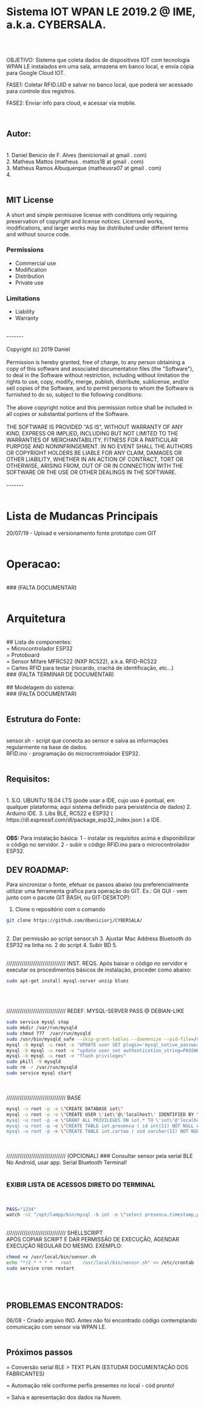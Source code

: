 # Sistema IOT WPAN LE 2019.2 @ IME, a.k.a. CYBERSALA.
<br/>
<br/>

OBJETIVO: Sistema que coleta dados de dispositivos IOT com tecnologia WPAN LE instalados em uma sala, armazena em banco local, e envia cópia para Google Cloud IOT.

FASE1: Coletar RFID.UID e salvar no banco local, que poderá ser acessado para controle dos registros.

FASE2: Enviar info para cloud, e acessar via mobile.

<br/>

## Autor: 
<br/>
1.	Daniel Benicio de F. Alves (beniciomail at gmail . com)
<br/>
2.	Matheus Mattos (matheus . mattos18 at gmail . com)
<br/>
3.      Matheus Ramos Albuquerque (matheusra07 at gmail . com)
<br/>
4.
<br/>    
<br/>

## MIT License 
A short and simple permissive license with conditions only requiring preservation of copyright and license notices. Licensed works, modifications, and larger works may be distributed under different terms and without source code.
<br/>

### Permissions
+ Commercial use
+ Modification
+ Distribution
+ Private use
### Limitations
+ Liability
+ Warranty
<br/>
-------
<br/>
<br/>
Copyright (c) 2019 Daniel
<br/>
<br/>
Permission is hereby granted, free of charge, to any person obtaining a copy of this software and associated documentation files (the "Software"), to deal in the Software without restriction, including without limitation the rights to use, copy, modify, merge, publish, distribute, sublicense, and/or sell copies of the Software, and to permit persons to whom the Software is furnished to do so, subject to the following conditions:
<br/>
<br/>
The above copyright notice and this permission notice shall be included in all copies or substantial portions of the Software.
<br/>
<br/>
THE SOFTWARE IS PROVIDED "AS IS", WITHOUT WARRANTY OF ANY KIND, EXPRESS OR IMPLIED, INCLUDING BUT NOT LIMITED TO THE WARRANTIES OF MERCHANTABILITY, FITNESS FOR A PARTICULAR PURPOSE AND NONINFRINGEMENT. IN NO EVENT SHALL THE AUTHORS OR COPYRIGHT HOLDERS BE LIABLE FOR ANY CLAIM, DAMAGES OR OTHER LIABILITY, WHETHER IN AN ACTION OF CONTRACT, TORT OR OTHERWISE, ARISING FROM, OUT OF OR IN CONNECTION WITH THE SOFTWARE OR THE USE OR OTHER DEALINGS IN THE SOFTWARE.
<br/>
<br/>
-------
<br/>
<br/>

# Lista de Mudancas Principais
20/07/19 - Upload e versionamento fonte prototipo com GIT
<br/>
<br/>

# Operacao:
<br/>
### (FALTA DOCUMENTAR)
<br/>
<br/>



# Arquitetura
<br/>
## Lista de componentes:
<br/>
= Microcontrolador ESP32
<br/>
= Protoboard
<br/>
= Sensor Mifare MFRC522 (NXP RC522), a.k.a. RFID-RC522
<br/>
= Cartes RFID para testar (riocardo, crachá de identificação, etc...)
<br/>
### (FALTA TERMINAR DE DOCUMENTAR)
<br/>
<br/>
## Modelagem do sistema:
<br/>
### (FALTA DOCUMENTAR)
<br/>
<br/>

## Estrutura do Fonte:
<br/>
sensor.sh     - script que conecta ao sensor e salva as informações regularmente na base de dados.
<br/>
RFID.ino      - programação do microcrontrolador ESP32.
<br/>
<br/>


## Requisitos:
<br/>
1. S.O. UBUNTU 18.04 LTS (pode usar a IDE, cujo uso é pontual, em qualquer plataforma; aqui sistema definido para persistência de dados)
2. Arduino IDE.
3. Libs BLE, RC522 e ESP32 ( https://dl.espressif.com/dl/package_esp32_index.json ) a IDE.
<br/>
<br/>

**OBS:** Para instalação básica: 
1 - instalar os requisitos acima e disponibilizar o código no servidor. 
2 - subir o código RFID.ino para o microcontrolador ESP32.


## DEV ROADMAP:
Para sincronizar o fonte, efetuar os passos abaixo (ou preferencialmente utilizar uma ferramenta gráfica para operação do GIT. Ex.: Git GUI - vem junto com o pacote GIT BASH, ou GIT-DESKTOP): 

1. Clone o repositório com o comando
```bash
git clone https://github.com/dbeniciorj/CYBERSALA/
```
<br/>
2. Dar permissão ao script sensor.sh
3. Ajustar Mac Address Bluetooth do ESP32 na linha no. 2 do script
4. Subir BD
5. 


<br/>
<br/>




///////////////////////////////	INST. REQS.
Após baixar o código no servidor e executar os procedimentos básicos de instalação, proceder como abaixo:
<br/>
```bash
sudo apt-get install mysql-server unzip bluez
```
<br/>
<br/>

///////////////////////////////	REDEF. MYSQL-SERVER PASS @ DEBIAN-LIKE
<br/>


```bash
sudo service mysql stop
sudo mkdir /var/run/mysqld
sudo chmod 777  /var/run/mysqld
sudo /usr/bin/mysqld_safe --skip-grant-tables --daemonize --pid-file=/run/mysqld/mysqld.pid 2>/dev/null &  
mysql -b mysql -u root -e "UPDATE user SET plugin='mysql_native_password' WHERE User='root'"
mysql -b mysql -u root -e "update user set authentication_string=PASSWORD('XXXXXXXX') where User='root'"
mysql -b mysql -u root -e "flush privileges"
sudo pkill -9 mysqld
sudo rm -r /var/run/mysqld
sudo service mysql start
```
<br/>
<br/>
/////////////////////////////// BASE
<br/>


```bash
mysql -u root -p -e \"CREATE DATABASE iot\"
mysql -u root -p -e \"CREATE USER \'iot\'@\'localhost\' IDENTIFIED BY \'3fedfwre@KD&\'"\
mysql -u root -p -e \"GRANT ALL PRIVILEGES ON iot.* TO \'iot\'@'localhost\'\"
mysql -u root -p -e \"CREATE TABLE iot.presenca ( id int(11) NOT NULL AUTO_INCREMENT PRIMARY KEY,timeStamp TIMESTAMP NOT NULL , uid varchar (11) NOT NULL, site enum('2035') default '2035')\"
mysql -u root -p -e \"CREATE TABLE iot.cartao ( uid varchar(11) NOT NULL PRIMARY KEY, nome varchar (45) NOT NULL,perf enum('professor','aluno') default 'professor')\"
```
<br/>
<br/>
///////////////////////////////  (OPCIONAL)
### Consultar sensor pela serial BLE
<br/>
No Android, usar app. Serial Bluetooth Terminal!

<br/>
<br/>

### EXIBIR LISTA DE ACESSOS DIRETO DO TERMINAL
<br/>


```bash
PASS="1234"
watch -n2 "/opt/lampp/bin/mysql -b iot -e \"select presenca.timestamp,presenca.uid,cartao.nome,cartao.perf,presenca.site from presenca left join cartao on (presenca.uid=cartao.uid)\""
```
<br/>
/////////////////////////////// SHELLSCRIPT
<br/>
APÓS COPIAR SCRIPT E DAR PERMISSÃO DE EXECUÇÃO, AGENDAR EXECUÇÃO REGULAR DO MESMO. EXEMPLO:
<br/>


```bash
chmod +x /usr/local/bin/sensor.sh
echo "*/2 * * * *   root    /usr/local/bin/sensor.sh" >> /etc/crontab
sudo service cron restart
```
<br/>
<br/>

## PROBLEMAS ENCONTRADOS:
06/08 - Criado arquivo INO. Antes não foi encontrado código contemplando comunicação com sensor via WPAN LE.
<br/>
<br/>

## Próximos passos
= Conversão serial BLE  > TEXT PLAN (ESTUDAR DOCUMENTAÇÃO DOS FABRICANTES)
<br/>

= Automação relé conforme perfis presentes no local - cód pronto!
<br/>

= Salva e apresentação dos dados na Nuvem.
<br/>
<br/>


